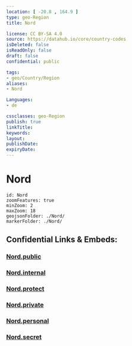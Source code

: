 ```yaml
---
location: [ -20.8 , 164.9 ] 
type: geo-Region
title: Nord

license: CC BY-SA 4.0
source: https://datahub.io/core/country-codes
isDeleted: false
isReadOnly: false
draft: false
confidential: public

tags:
- geo/Country/Region
aliases:
- Nord

Languages:
- de

cssclasses: geo-Region
publish: true
linkTitle: 
keywords: 
layout: 
publishDate: 
expiryDate: 
---
```


# Nord

```leaflet
id: Nord
zoomFeatures: true 
minZoom: 2 
maxZoom: 18
geojsonFolder: ./Nord/
markerFolder: ./Nord/
```


## Confidential Links & Embeds: 

### [Nord.public](/_public/\Earth\Continent\Australia\New_Caledonia\Provinces~New_CaledoniaNord.public.md) 

### [Nord.internal](/_internal/\Earth\Continent\Australia\New_Caledonia\Provinces~New_CaledoniaNord.internal.md) 

### [Nord.protect](/_protect/\Earth\Continent\Australia\New_Caledonia\Provinces~New_CaledoniaNord.protect.md) 

### [Nord.private](/_private/\Earth\Continent\Australia\New_Caledonia\Provinces~New_CaledoniaNord.private.md) 

### [Nord.personal](/_personal/\Earth\Continent\Australia\New_Caledonia\Provinces~New_CaledoniaNord.personal.md) 

### [Nord.secret](/_secret/\Earth\Continent\Australia\New_Caledonia\Provinces~New_CaledoniaNord.secret.md)

